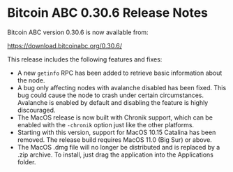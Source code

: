# Bitcoin ABC 0.30.6 Release Notes

Bitcoin ABC version 0.30.6 is now available from:

  <https://download.bitcoinabc.org/0.30.6/>

This release includes the following features and fixes:
 - A new `getinfo` RPC has been added to retrieve basic information about the
   node.
 - A bug only affecting nodes with avalanche disabled has been fixed. This bug
   could cause the node to crash under certain circumstances. Avalanche is
   enabled by default and disabling the feature is highly discouraged.
 - The MacOS release is now built with Chronik support, which can be enabled
   with the `-chronik` option just like the other platforms.
 - Starting with this version, support for MacOS 10.15 Catalina has been
   removed. The release build requires MacOS 11.0 (Big Sur) or above.
 - The MacOS .dmg file will no longer be distributed and is replaced by a .zip
   archive. To install, just drag the application into the Applications folder.
